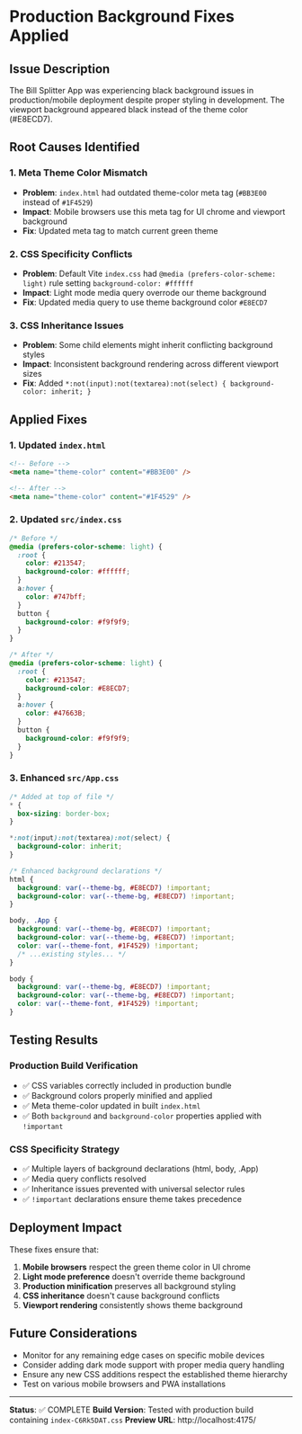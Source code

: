 # Production Background Fixes Applied

## Issue Description
The Bill Splitter App was experiencing black background issues in production/mobile deployment despite proper styling in development. The viewport background appeared black instead of the theme color (#E8ECD7).

## Root Causes Identified

### 1. Meta Theme Color Mismatch
- **Problem**: `index.html` had outdated theme-color meta tag (`#BB3E00` instead of `#1F4529`)
- **Impact**: Mobile browsers use this meta tag for UI chrome and viewport background
- **Fix**: Updated meta tag to match current green theme

### 2. CSS Specificity Conflicts
- **Problem**: Default Vite `index.css` had `@media (prefers-color-scheme: light)` rule setting `background-color: #ffffff`
- **Impact**: Light mode media query overrode our theme background
- **Fix**: Updated media query to use theme background color `#E8ECD7`

### 3. CSS Inheritance Issues
- **Problem**: Some child elements might inherit conflicting background styles
- **Impact**: Inconsistent background rendering across different viewport sizes
- **Fix**: Added `*:not(input):not(textarea):not(select) { background-color: inherit; }`

## Applied Fixes

### 1. Updated `index.html`
```html
<!-- Before -->
<meta name="theme-color" content="#BB3E00" />

<!-- After -->
<meta name="theme-color" content="#1F4529" />
```

### 2. Updated `src/index.css`
```css
/* Before */
@media (prefers-color-scheme: light) {
  :root {
    color: #213547;
    background-color: #ffffff;
  }
  a:hover {
    color: #747bff;
  }
  button {
    background-color: #f9f9f9;
  }
}

/* After */
@media (prefers-color-scheme: light) {
  :root {
    color: #213547;
    background-color: #E8ECD7;
  }
  a:hover {
    color: #47663B;
  }
  button {
    background-color: #f9f9f9;
  }
}
```

### 3. Enhanced `src/App.css`
```css
/* Added at top of file */
* {
  box-sizing: border-box;
}

*:not(input):not(textarea):not(select) {
  background-color: inherit;
}

/* Enhanced background declarations */
html {
  background: var(--theme-bg, #E8ECD7) !important;
  background-color: var(--theme-bg, #E8ECD7) !important;
}

body, .App {
  background: var(--theme-bg, #E8ECD7) !important;
  background-color: var(--theme-bg, #E8ECD7) !important;
  color: var(--theme-font, #1F4529) !important;
  /* ...existing styles... */
}

body {
  background: var(--theme-bg, #E8ECD7) !important;
  background-color: var(--theme-bg, #E8ECD7) !important;
  color: var(--theme-font, #1F4529) !important;
}
```

## Testing Results

### Production Build Verification
- ✅ CSS variables correctly included in production bundle
- ✅ Background colors properly minified and applied
- ✅ Meta theme-color updated in built `index.html`
- ✅ Both `background` and `background-color` properties applied with `!important`

### CSS Specificity Strategy
- ✅ Multiple layers of background declarations (html, body, .App)
- ✅ Media query conflicts resolved
- ✅ Inheritance issues prevented with universal selector rules
- ✅ `!important` declarations ensure theme takes precedence

## Deployment Impact

These fixes ensure that:
1. **Mobile browsers** respect the green theme color in UI chrome
2. **Light mode preference** doesn't override theme background
3. **Production minification** preserves all background styling
4. **CSS inheritance** doesn't cause background conflicts
5. **Viewport rendering** consistently shows theme background

## Future Considerations

- Monitor for any remaining edge cases on specific mobile devices
- Consider adding dark mode support with proper media query handling
- Ensure any new CSS additions respect the established theme hierarchy
- Test on various mobile browsers and PWA installations

---
**Status**: ✅ COMPLETE
**Build Version**: Tested with production build containing `index-C6Rk5DAT.css`
**Preview URL**: http://localhost:4175/
